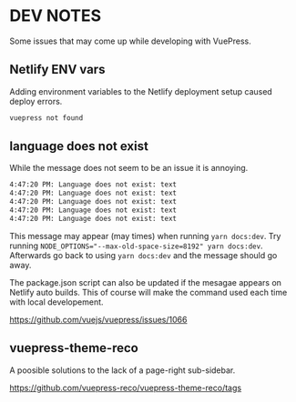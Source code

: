 # DEV NOTES

Some issues that may come up while developing with VuePress.

## Netlify ENV vars

Adding environment variables to the Netlify deployment setup caused deploy errors.

```bash
vuepress not found
```

## language does not exist

While the message does not seem to be an issue it is annoying.

```bash
4:47:20 PM: Language does not exist: text
4:47:20 PM: Language does not exist: text
4:47:20 PM: Language does not exist: text
4:47:20 PM: Language does not exist: text
4:47:20 PM: Language does not exist: text
```

This message may appear (may times) when running `yarn docs:dev`. Try running `NODE_OPTIONS="--max-old-space-size=8192" yarn docs:dev`. Afterwards go back to using `yarn docs:dev` and the message should go away.

The package.json script can also be updated if the mesagae appears on Netlify auto builds. This of course will make the command used each time with local developement.

https://github.com/vuejs/vuepress/issues/1066

## vuepress-theme-reco

A poosible solutions to the lack of a page-right sub-sidebar.

https://github.com/vuepress-reco/vuepress-theme-reco/tags

